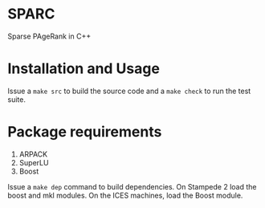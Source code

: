 # SPARC #

Sparse PAgeRank in C++

# Installation and Usage #

Issue a `make src` to build the source code and a `make check` to run the test suite.


# Package requirements #

1. ARPACK
2. SuperLU
3. Boost

Issue a `make dep` command to build dependencies. On Stampede 2 load the boost and mkl modules. On the ICES machines, load the Boost module. 
